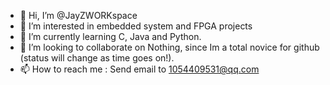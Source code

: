 - 👋 Hi, I’m @JayZWORKspace
- 👀 I’m interested in embedded system and FPGA projects
- 🌱 I’m currently learning C, Java and Python.
- 💞️ I’m looking to collaborate on Nothing, since Im a total novice for github (status will change as time goes on!).
- 📫 How to reach me : Send email to 1054409531@qq.com

<!---
JayZWORKspace/JayZWORKspace is a ✨ special ✨ repository because its `README.md` (this file) appears on your GitHub profile.
You can click the Preview link to take a look at your changes.
--->
